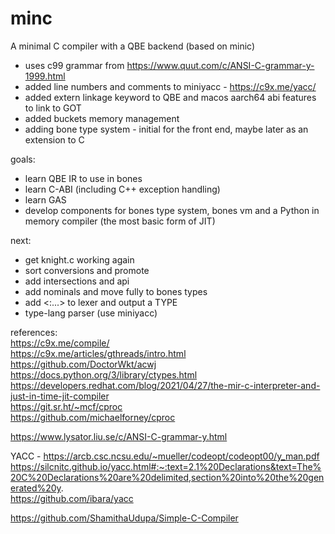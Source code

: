 # minc
A minimal C compiler with a QBE backend (based on minic)

- uses c99 grammar from https://www.quut.com/c/ANSI-C-grammar-y-1999.html
- added line numbers and comments to miniyacc - https://c9x.me/yacc/
- added extern linkage keyword to QBE and macos aarch64 abi features to link to GOT
- added buckets memory management
- adding bone type system - initial for the front end, maybe later as an extension to C

goals:
- learn QBE IR to use in bones
- learn C-ABI (including C++ exception handling)
- learn GAS
- develop components for bones type system, bones vm and a Python in memory compiler (the most basic form of JIT)

next:
- get knight.c working again
- sort conversions and promote
- add intersections and api
- add nominals and move fully to bones types
- add <:...> to lexer and output a TYPE
- type-lang parser (use miniyacc)

references: \
https://c9x.me/compile/ \
https://c9x.me/articles/gthreads/intro.html \
https://github.com/DoctorWkt/acwj \
https://docs.python.org/3/library/ctypes.html \
https://developers.redhat.com/blog/2021/04/27/the-mir-c-interpreter-and-just-in-time-jit-compiler \
https://git.sr.ht/~mcf/cproc \
https://github.com/michaelforney/cproc

https://www.lysator.liu.se/c/ANSI-C-grammar-y.html

YACC - https://arcb.csc.ncsu.edu/~mueller/codeopt/codeopt00/y_man.pdf \
https://silcnitc.github.io/yacc.html#:~:text=2.1%20Declarations&text=The%20C%20Declarations%20are%20delimited,section%20into%20the%20generated%20y. \
https://github.com/ibara/yacc

https://github.com/ShamithaUdupa/Simple-C-Compiler
